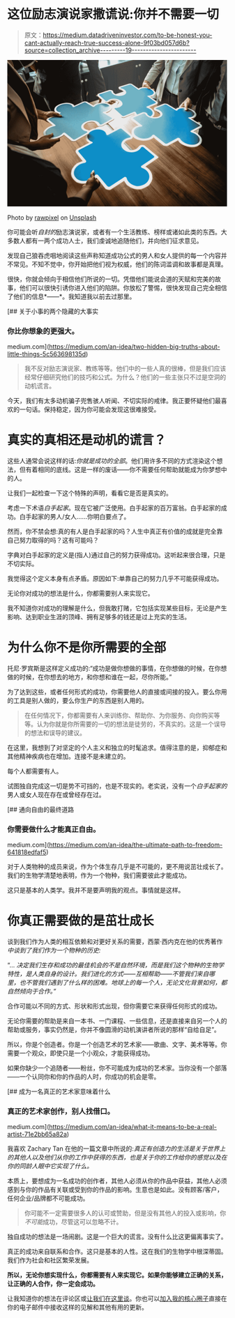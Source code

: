 # 这位励志演说家撒谎说:你并不需要一切

> 原文：<https://medium.datadriveninvestor.com/to-be-honest-you-cant-actually-reach-true-success-alone-9f03bd057d6b?source=collection_archive---------19----------------------->

![](img/57b9b21f11bb5c333571d72824f0d035.png)

Photo by [rawpixel](https://unsplash.com/@rawpixel?utm_source=medium&utm_medium=referral) on [Unsplash](https://unsplash.com?utm_source=medium&utm_medium=referral)

你可能会听*自封的*励志演说家，或者有一个生活教练、榜样或诸如此类的东西。大多数人都有一两个成功人士，我们虔诚地追随他们，并向他们征求意见。

发现自己狼吞虎咽地阅读这些声称知道成功公式的男人和女人提供的每一个内容并不常见。不知不觉中，你开始把他们视为权威，他们的陈词滥调和故事都是真理。

很快，你就会倾向于相信他们所说的一切。凭借他们能说会道的天赋和完美的故事，他们可以很快引诱你进入他们的陷阱。你放松了警惕，很快发现自己完全相信了他们的信息*——*。我知道我以前去过那里。

[](https://medium.com/an-idea/two-hidden-big-truths-about-little-things-5c563698135d) [## 关于小事的两个隐藏的大事实

### 你比你想象的更强大。

medium.com](https://medium.com/an-idea/two-hidden-big-truths-about-little-things-5c563698135d) 

> 我不反对励志演说家、教练等等。他们中的一些人真的很棒，但是我们应该经常仔细研究他们的技巧和公式。为什么？他们的一些主张只不过是空洞的动机谎言。

今天，我们有太多动机骗子兜售骇人听闻、不切实际的戒律。我正要怀疑他们最喜欢的一句话。保持稳定，因为你可能会发现这很难接受。

# 真实的真相还是动机的谎言？

这些人通常会说这样的话:*你就是成功的全部*。他们用许多不同的方式渲染这个想法，但有着相同的底线。这是一样的废话——你不需要任何帮助就能成为你梦想中的人。

让我们一起检查一下这个特殊的声明，看看它是否是真实的。

考虑一下术语*白手起家*。现在它被广泛使用。白手起家的百万富翁。白手起家的成功。白手起家的男人/女人……你明白要点了。

然而，你不禁会想:真的有人是白手起家的吗？人生中真正有价值的成就是完全靠自己努力取得的吗？这有可能吗？

字典对白手起家的定义是(指人)通过自己的努力获得成功。这听起来很合理，只是不切实际。

我觉得这个定义本身有点矛盾。原因如下:单靠自己的努力几乎不可能获得成功。

无论你对成功的想法是什么，你都需要别人来实现它。

我不知道你对成功的理解是什么，但我敢打赌，它包括实现某些目标，无论是产生影响、达到职业生涯的顶峰、拥有足够多的钱还是过上充实的生活。

# 为什么你不是你所需要的全部

托尼·罗宾斯是这样定义成功的:“成功是做你想做的事情，在你想做的时候，在你想做的时候，在你想去的地方，和你想和谁在一起，尽你所能。”

为了达到这些，或者任何形式的成功，你需要他人的直接或间接的投入。要么你用的工具是别人做的，要么你生产的东西是别人用的。

> 在任何情况下，你都需要有人来训练你、帮助你、为你服务、向你购买等等。认为你就是你所需要的一切的想法是徒劳的，不真实的。这是一个误导的想法和误导的建议。

在这里，我想到了对坚定的个人主义和独立的时髦追求。值得注意的是，抑郁症和其他精神疾病也在增加。连接不是未建立的。

每个人都需要有人。

试图独自完成这一切是势不可挡的，也是不现实的。老实说，没有一个*白手起家的*男人或女人现在存在或曾经存在过。

[](https://medium.com/an-idea/the-ultimate-path-to-freedom-641818edfaf5) [## 通向自由的最终道路

### 你需要做什么才能真正自由。

medium.com](https://medium.com/an-idea/the-ultimate-path-to-freedom-641818edfaf5) 

对于人类物种的成员来说，作为个体生存几乎是不可能的，更不用说茁壮成长了。我们的生物学清楚地表明，作为一个物种，我们需要彼此才能成功。

这只是基本的人类学。我并不是要声明我的观点。事情就是这样。

# 你真正需要做的是茁壮成长

谈到我们作为人类的相互依赖和对更好关系的需要，西蒙·西内克在他的优秀著作*中谈到了我们作为一个物种的历史:*

“… *决定我们生存和成功的最佳机会的不是自然环境，而是我们这个物种的生物学特性，是人类自身的设计。我们进化的方式——互相帮助——不管我们来自哪里，也不管我们遇到了什么样的困难。地球上的每一个人，无论文化背景如何，都自然倾向于合作。”*

合作可能以不同的方式、形状和形式出现，但你需要它来获得任何形式的成功。

无论你需要的帮助是来自一本书、一门课程、一些信息，还是直接来自另一个人的帮助或服务，事实仍然是，你并不像圆滑的动机演讲者所说的那样“自给自足”。

所以，你是个创造者。你是一个创造艺术的艺术家——歌曲、文字、美术等等。你需要一个观众，即使只是一个小观众，才能获得成功。

如果你缺少一个追随者——粉丝，你不可能成为成功的艺术家。当你没有一个部落——一个认同你和你的作品的人时，你成功的机会是零。

[](https://medium.com/an-idea/what-it-means-to-be-a-real-artist-71e2bb65a82a) [## 成为一名真正的艺术家意味着什么

### 真正的艺术家创作，别人找借口。

medium.com](https://medium.com/an-idea/what-it-means-to-be-a-real-artist-71e2bb65a82a) 

我喜欢 Zachary Tan 在他的一篇文章中所说的:*真正有创造力的生活是关于世界上的其他人以及他们从你的工作中获得的东西，也是关于你的工作给你的感觉以及在你的同龄人眼中它实现了什么。*

本质上，要想成为一名成功的创作者，其他人必须从你的作品中获益，其他人必须感到与你的作品有关联或受到你的作品的影响。生意也是如此。没有顾客/客户，任何企业/品牌都不可能成功。

> 你可能不一定需要很多人的认可或赞助，但是没有其他人的投入或影响，你*不可能*成功，尽管这可以忽略不计。

独自成功的想法是一场闹剧。这是一个巨大的谎言。没有什么比这更偏离事实了。

真正的成功来自联系和合作。这只是基本的人性。这在我们的生物学中根深蒂固。我们作为社会和社区繁荣发展。

**所以，无论你想实现什么，你都需要有人来实现它。如果你能够建立正确的关系，让正确的人合作，你一定会成功。**

让我知道你的想法在评论区或[让我们在这里谈](https://olaidozen.com.ng/contact)。你也可以[加入我的核心圈子](https://olaidozen.com.ng/contact/#newsletter)直接在你的电子邮件中接收这样的见解和其他有用的更新。